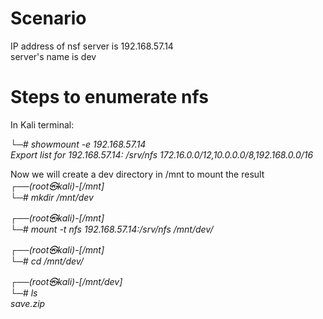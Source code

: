 # Scenario
IP address of nsf server is 192.168.57.14  
server's name is dev
# Steps to enumerate nfs

In Kali terminal:  

*└─# showmount -e 192.168.57.14*  
*Export list for 192.168.57.14:*
*/srv/nfs 172.16.0.0/12,10.0.0.0/8,192.168.0.0/16*

Now we will create a dev directory in /mnt to mount the result  
*┌──(root㉿kali)-[/mnt]*  
*└─# mkdir /mnt/dev*  

*┌──(root㉿kali)-[/mnt]*  
*└─# mount -t nfs 192.168.57.14:/srv/nfs /mnt/dev/*  

*┌──(root㉿kali)-[/mnt]*  
*└─# cd /mnt/dev/*  

*┌──(root㉿kali)-[/mnt/dev]*  
*└─# ls*  
*save.zip*  
